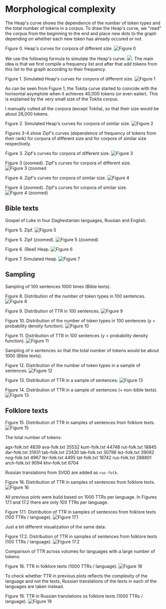 # Morphological complexity

The Heap's curve shows the dependence of the number of token types and the total number of tokens in a corpus. To draw the Heap's curve, we "read" the corpus from the beginning to the end and place new dots to the graph depending on whether each new token has already occured or not.


Figure 0. Heap's curves for corpora of different size.
![Figure 0](random_texts/Figure_0.png)


We use the following formula to simulate the Heap's curve: <img src="https://render.githubusercontent.com/render/math?math=f(n) = f(n-1)%2B\sum_{i}p_i*(1-p_i)^{n-1}">. The main idea is that we first compile a frequency list and after that add tokens from this list to the graph according to their frequency.


Figure 1. Simulated Heap's curves for corpora of different size.
![Figure 1](random_texts/Figure_1.png)

As can be seen from Figure 1, the Tokita curve started to coincide with the horisontal asymptote when it achieves 40,000 tokens (or even ealier). This is explained by the very small size of the Tokita corpus.

I manually cutted all the corpora (except Tokita), so that their size would be about 26,000 tokens.

Figure 2. Simulated Heap's curves for corpora of similar size.
![Figure 2](random_texts/Figure_2.png)


Figures 3-4 show Zipf's curves (dependence of frequency of tokens from their rank) for corpora of different size and for corpora of similar size respectively.

Figure 3. Zipf's curves for corpora of different size.
![Figure 3](random_texts/Figure_3.png)

Figure 3 (zoomed). Zipf's curves for corpora of different size.
![Figure 3 (zoomed](random_texts/Figure_3_zoomed.png)

Figure 4. Zipf's curves for corpora of similar size.
![Figure 4](random_texts/Figure_4.png)

Figure 4 (zoomed). Zipf's curves for corpora of similar size.
![Figure 4 (zoomed)](random_texts/Figure_4_zoomed.png)


## Bible texts

Gospel of Luke in four Daghestanian languages, Russian and English.

Figure 5. Zipf.
![Figure 5](bible_texts/Figure_5.png)

Figure 5. Zipf (zoomed).
![Figure 5 (zoomed)](bible_texts/Figure_5_zoomed.png)

Figure 6. (Real) Heap.
![Figure 6](bible_texts/Figure_6.png)

Figure 7. Simulated Heap.
![Figure 7](bible_texts/Figure_7.png)


## Sampling

Sampling of 100 sentences 1000 times (Bible texts).

Figure 8. Distribution of the number of token types in 100 sentences.
![Figure 8](sampling/Figure_8.png)

Figure 9. Distribution of TTR in 100 sentences.
![Figure 9](sampling/Figure_9.png)

Figure 10. Distribution of the number of token types in 100 sentences (y = probability density function).
![Figure 10](sampling/Figure_10.png)

Figure 11. Distribution of TTR in 100 sentences (y = probability density function).
![Figure 11](sampling/Figure_11.png)

Sampling of n sentences so that the total number of tokens would be about 1000 (Bible texts).  

Figure 12. Distribution of the number of token types in a sample of sentences.
![Figure 12](sampling/Figure_12.png)

Figure 13. Distribution of TTR in a sample of sentences.
![Figure 13](sampling/Figure_13.png)

Figure 14. Distribution of TTR in a sample of sentences (+ non-bible texts).
![Figure 13](sampling/Figure_14.png)

## Folklore texts

Figure 15. Distribution of TTR in samples of sentences from folklore texts.
![Figure 15](sampling/Figure_15.png)

The total number of tokens:

agx-folk.txt  4839
ava-folk.txt  35532
kum-folk.txt  44748
rut-folk.txt  18845
dar-folk.txt  31931
tab-folk.txt  23430
lak-folk.txt  30796
lez-folk.txt  39082
nog-folk.txt  4967
tkr-folk.txt  4495
tat-folk.txt  18742
rus-folk.txt  288801
arch-folk.txt  9094
khv-folk.txt  6704

Russian translations from SVOD are added as `rus-folk`.

Figure 16. Distribution of TTR in samples of sentences from folklore texts.
![Figure 16](sampling/Figure_16.png)

All previous plots were build based on 1000 TTRs per language. In Figures 17.1 and 17.2 there are only 100 TTRs per language.

Figure 17.1. Distribution of TTR in samples of sentences from folklore texts (100 TTRs / language).
![Figure 17.1](sampling/Figure_17.1.png)

Just a bit different visualization of the same data:

Figure 17.2. Distribution of TTR in samples of sentences from folklore texts (100 TTRs / language).
![Figure 17.2](sampling/Figure_17.2.png)

Comparison of TTR across volumes for languages with a large number of tokens:

Figure 18. TTR in folklore texts (1000 TTRs / language).
![Figure 18](sampling/Figure_18.png)

To check whether TTR in previous plots reflects the complexity of the language and not the texts, Russian translations of the texts in each of the languages are taken instead.

Figure 19. TTR in Russian translations os folklore texts (1000 TTRs / language).
![Figure 19](sampling/Figure_19.png)
